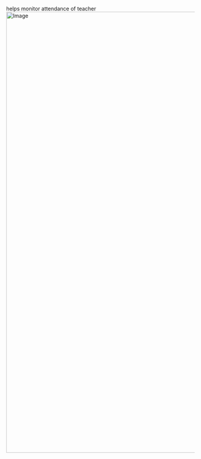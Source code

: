 helps monitor attendance of teacher
<img width="1179" alt="Image" src="https://github.com/user-attachments/assets/a6e57646-08e8-4edc-b49b-ddf052829cc9" />
